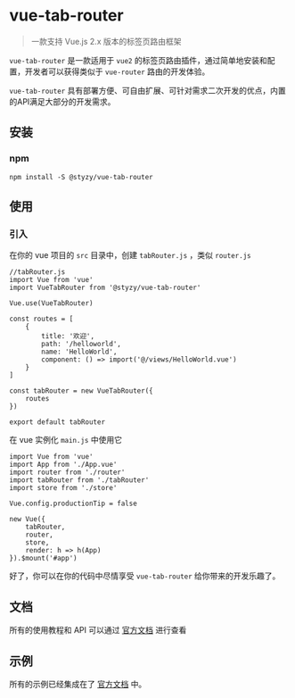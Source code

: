 # vue-tab-router

> 一款支持 Vue.js 2.x 版本的标签页路由框架

`vue-tab-router` 是一款适用于 `vue2` 的标签页路由插件，通过简单地安装和配置，开发者可以获得类似于 `vue-router` 路由的开发体验。

`vue-tab-router` 具有部署方便、可自由扩展、可针对需求二次开发的优点，内置的API满足大部分的开发需求。

## 安装

### npm

```
npm install -S @styzy/vue-tab-router
```

## 使用

### 引入

在你的 vue 项目的 `src` 目录中，创建 `tabRouter.js` ，类似 `router.js`

```es6
//tabRouter.js
import Vue from 'vue'
import VueTabRouter from '@styzy/vue-tab-router'

Vue.use(VueTabRouter)

const routes = [
	{
		title: '欢迎',
		path: '/helloworld',
		name: 'HelloWorld',
		component: () => import('@/views/HelloWorld.vue')
	}
]

const tabRouter = new VueTabRouter({
	routes
})

export default tabRouter
```

在 vue 实例化 `main.js` 中使用它

```es6
import Vue from 'vue'
import App from './App.vue'
import router from './router'
import tabRouter from './tabRouter'
import store from './store'

Vue.config.productionTip = false

new Vue({
	tabRouter,
	router,
	store,
	render: h => h(App)
}).$mount('#app')
```

好了，你可以在你的代码中尽情享受 `vue-tab-router` 给你带来的开发乐趣了。

## 文档

所有的使用教程和 API 可以通过 [官方文档](http://vue-tab-router.styzy.cn) 进行查看

## 示例

所有的示例已经集成在了 [官方文档](http://vue-tab-router.styzy.cn) 中。
